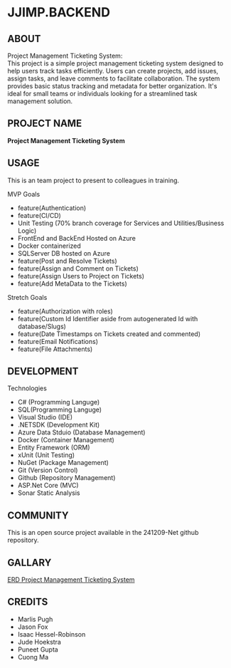# JJIMP.BACKEND

## ABOUT
Project Management Ticketing System:  
This project is a simple project management ticketing system designed to help users track tasks efficiently. Users can create projects, add issues, assign tasks, and leave comments to facilitate collaboration. The system provides basic status tracking and metadata for better organization. It's ideal for small teams or individuals looking for a streamlined task management solution.




## PROJECT NAME

**Project Management Ticketing System**


## USAGE

This is an team project to present to colleagues in training.

MVP Goals
- feature(Authentication)
- feature(CI/CD)
- Unit Testing (70% branch coverage for Services and Utilities/Business Logic)
- FrontEnd and BackEnd Hosted on Azure
- Docker containerized
- SQLServer DB hosted on Azure
- feature(Post and Resolve Tickets)
- feature(Assign and Comment on Tickets)
- feature(Assign Users to Project on Tickets)
- feature(Add MetaData to the Tickets)
  
Stretch Goals

- feature(Authorization with roles)
- feature(Custom Id Identifier aside from autogenerated Id with database/Slugs)
- feature(Date Timestamps on Tickets created and commented)
- feature(Email Notifications)
- feature(File Attachments)

## DEVELOPMENT



Technologies

- C# (Programming Languge)
- SQL(Programming Languge)
- Visual Studio (IDE)
- .NETSDK (Development Kit)
- Azure Data Stduio (Database Management)
- Docker (Container Management)
- Entity Framework (ORM)
- xUnit (Unit Testing)
- NuGet (Package Management)
- Git (Version Control)
- Github (Repository Management)
- ASP.Net Core (MVC)
- Sonar Static Analysis
  

## COMMUNITY

This is an open source project available in the 241209-Net github repository.


## GALLARY

[ERD Project Management Ticketing System](https://dbdiagram.io/d/Copy-of-Ticket-Manager-678fb4b437f5d6cbeb7420ac)


## CREDITS

- Marlis Pugh
- Jason Fox
- Isaac Hessel-Robinson
- Jude Hoekstra
- Puneet Gupta 
- Cuong Ma

